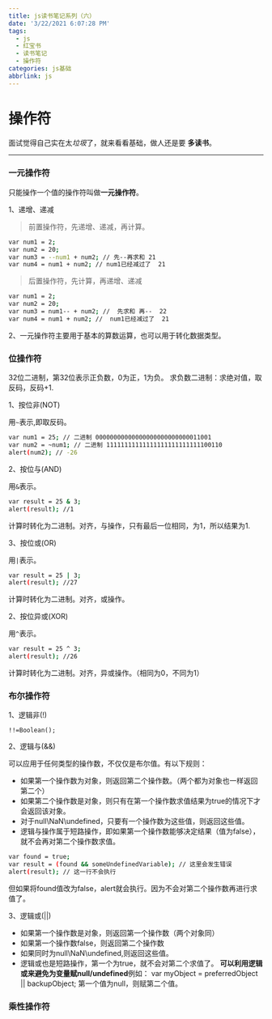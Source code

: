 ```yaml
---
title: js读书笔记系列（六）
date: '3/22/2021 6:07:28 PM'
tags:
  - js
  - 红宝书
  - 读书笔记
  - 操作符
categories: js基础
abbrlink: js
---
```


# 操作符

面试觉得自己实在太*垃圾*了，就来看看基础，做人还是要 **多读书**。
*****

### 一元操作符
只能操作一个值的操作符叫做**一元操作符**。

1、递增、递减

> 前置操作符，先递增、递减，再计算。
```bash
var num1 = 2; 
var num2 = 20; 
var num3 = --num1 + num2; // 先--再求和 21 
var num4 = num1 + num2; // num1已经减过了  21
```

> 后置操作符，先计算，再递增、递减
```bash
var num1 = 2; 
var num2 = 20; 
var num3 = num1-- + num2; //  先求和 再--  22 
var num4 = num1 + num2; //  num1已经减过了  21
```

2、一元操作符主要用于基本的算数运算，也可以用于转化数据类型。


### 位操作符

32位二进制，第32位表示正负数，0为正，1为负。
求负数二进制：求绝对值，取反码，反码+1.

1、按位非(NOT)

用`~`表示,即取反码。
```bash
var num1 = 25; // 二进制 00000000000000000000000000011001 
var num2 = ~num1; // 二进制 11111111111111111111111111100110 
alert(num2); // -26
```

2、按位与(AND)

用`&`表示。

```bash
var result = 25 & 3; 
alert(result); //1
```
计算时转化为二进制。对齐，与操作，只有最后一位相同，为1，所以结果为1.

3、按位或(OR)

用`|`表示。

```bash
var result = 25 | 3; 
alert(result); //27
```
计算时转化为二进制。对齐，或操作。

2、按位异或(XOR)

用`^`表示。

```bash
var result = 25 ^ 3; 
alert(result); //26
```
计算时转化为二进制。对齐，异或操作。（相同为0，不同为1）

### 布尔操作符

1、逻辑非(!)

    !!=Boolean();

2、逻辑与(&&)

可以应用于任何类型的操作数，不仅仅是布尔值。有以下规则：
- 如果第一个操作数为对象，则返回第二个操作数。（两个都为对象也一样返回第二个）
- 如果第二个操作数是对象，则只有在第一个操作数求值结果为true的情况下才会返回该对象。
- 对于null\NaN\undefined，只要有一个操作数为这些值，则返回这些值。
- 逻辑与操作属于短路操作，即如果第一个操作数能够决定结果（值为false），就不会再对第二个操作数求值。
```bash
var found = true; 
var result = (found && someUndefinedVariable); // 这里会发生错误
alert(result); // 这一行不会执行
```
但如果将found值改为false，alert就会执行。因为不会对第二个操作数再进行求值了。

3、逻辑或(||)
- 如果第一个操作数是对象，则返回第一个操作数（两个对象同）
- 如果第一个操作数false，则返回第二个操作数
- 如果同时为null\NaN\undefined,则返回这些值。
- 逻辑或也是短路操作，第一个为true，就不会对第二个求值了。
**可以利用逻辑或来避免为变量赋null/undefined**例如：
    var myObject = preferredObject || backupObject;
第一个值为null，则赋第二个值。

### 乘性操作符